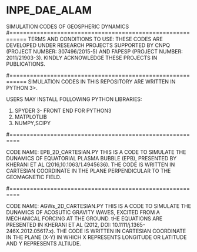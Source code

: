# INPE_DAE_ALAM

SIMULATION CODES OF GEOSPHERIC DYNAMICS
#===========================================================
TERMS AND CONDITIONS TO USE: THESE CODES ARE DEVELOPED UNDER RESEARCH PROJECTS SUPPORTED BY CNPQ 
(PROJECT NUMBER: 307496/2015-5) AND FAPESP (PROJECT NUMBER: 2011/21903-3). KINDLY ACKNOWLEDGE THESE
PROJECTS IN PUBLICATIONS.

#===========================================================
SIMULATION CODES IN THIS REPOSITORY ARE WRITTEN IN PYTHON 3>.

USERS MAY INSTALL FOLLOWING PYTHON LIBRARIES:
  1. SPYDER 3- FRONT END FOR PYTHON3
  2. MATPLOTLIB
  3. NUMPY,SCIPY

#=========================================================

CODE NAME: EPB_2D_CARTESIAN.PY
THIS IS A CODE TO SIMULATE THE DUNAMICS OF EQUATORIAL PLASMA BUBBLE (EPB), PRESENTED BY KHERANI ET AL (2016,10.1063/1.4945636). THE CODE IS WRITTEN IN CARTESIAN COORDINATE IN THE PLANE PERPENDICULAR TO THE GEOMAGNETIC FIELD. 

#=========================================================

CODE NAME: AGWs_2D_CARTESIAN.PY
THIS IS A CODE TO SIMULATE THE DUNAMICS OF ACOSUTIC GRAVITY WAVES, EXCITED FROM A MECHANICAL FORCING AT THE GROUND. tHE EQUATIONS ARE PRESENTED IN KHERANI ET AL (2012, DOI: 10.1111/j.1365-246X.2012.05617.x). THE CODE IS WRITTEN IN CARTESIAN COORDINATE IN THE PLANE (X-Y) IN WHICH X REPRESENTS LONGITUDE OR LATITUDE AND Y REPRESENTS ALTIUDE. 
